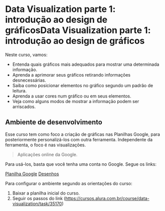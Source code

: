 # Data Visualization parte 1: introdução ao design de gráficosData Visualization parte 1: introdução ao design de gráficos

Neste curso, vamos:

- Entenda quais gráficos mais adequados para mostrar uma determinada informação.
- Aprenda a aprimorar seus gráficos retirando informações desnecessárias.
- Saiba como posicionar elementos no gráfico segundo um padrão de leitura.
- Aprenda a usar cores num gráfico ou em seus elementos.
- Veja como alguns modos de mostrar a informação podem ser arriscados.

## Ambiente de desenvolvimento

Esse curso  tem como foco a criação de gráficas nas Planilhas Google, para posteriormente personalizá-los com outra ferramenta. Independente da ferramenta, o foco é nas visualizações.

> Aplicações online da Google.

Para usá-los, basta que você tenha uma conta no Google. Segue os links:

[Planilha Google](https://www.google.com/intl/pt-BR/sheets/about/)
[Desenhos](https://docs.google.com/drawings/d/1ouXggHlVHXW2RagNDJ9vu2KKfKs1mp4d8IL-faMV7UY/edit)

Para configurar o ambiente segundo as orientações do curso:

1. Baixar a planilha inicial do curso.
2. Seguir os passos do link (https://cursos.alura.com.br/course/data-visualization/task/35170)

